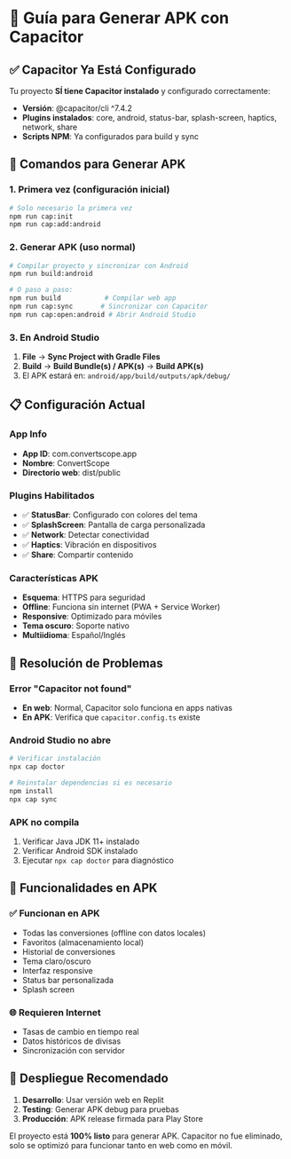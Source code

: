 # 📱 Guía para Generar APK con Capacitor

## ✅ Capacitor Ya Está Configurado

Tu proyecto **SÍ tiene Capacitor instalado** y configurado correctamente:

- **Versión**: @capacitor/cli ^7.4.2
- **Plugins instalados**: core, android, status-bar, splash-screen, haptics, network, share
- **Scripts NPM**: Ya configurados para build y sync

## 🚀 Comandos para Generar APK

### 1. Primera vez (configuración inicial)
```bash
# Solo necesario la primera vez
npm run cap:init
npm run cap:add:android
```

### 2. Generar APK (uso normal)
```bash
# Compilar proyecto y sincronizar con Android
npm run build:android

# O paso a paso:
npm run build           # Compilar web app
npm run cap:sync       # Sincronizar con Capacitor  
npm run cap:open:android # Abrir Android Studio
```

### 3. En Android Studio
1. **File** → **Sync Project with Gradle Files**
2. **Build** → **Build Bundle(s) / APK(s)** → **Build APK(s)**
3. El APK estará en: `android/app/build/outputs/apk/debug/`

## 📋 Configuración Actual

### App Info
- **App ID**: com.convertscope.app
- **Nombre**: ConvertScope
- **Directorio web**: dist/public

### Plugins Habilitados
- ✅ **StatusBar**: Configurado con colores del tema
- ✅ **SplashScreen**: Pantalla de carga personalizada
- ✅ **Network**: Detectar conectividad
- ✅ **Haptics**: Vibración en dispositivos
- ✅ **Share**: Compartir contenido

### Características APK
- **Esquema**: HTTPS para seguridad
- **Offline**: Funciona sin internet (PWA + Service Worker)
- **Responsive**: Optimizado para móviles
- **Tema oscuro**: Soporte nativo
- **Multiidioma**: Español/Inglés

## 🔧 Resolución de Problemas

### Error "Capacitor not found"
- **En web**: Normal, Capacitor solo funciona en apps nativas
- **En APK**: Verifica que `capacitor.config.ts` existe

### Android Studio no abre
```bash
# Verificar instalación
npx cap doctor

# Reinstalar dependencias si es necesario
npm install
npx cap sync
```

### APK no compila
1. Verificar Java JDK 11+ instalado
2. Verificar Android SDK instalado
3. Ejecutar `npx cap doctor` para diagnóstico

## 📱 Funcionalidades en APK

### ✅ Funcionan en APK
- Todas las conversiones (offline con datos locales)
- Favoritos (almacenamiento local)
- Historial de conversiones
- Tema claro/oscuro
- Interfaz responsive
- Status bar personalizada
- Splash screen

### 🌐 Requieren Internet
- Tasas de cambio en tiempo real
- Datos históricos de divisas
- Sincronización con servidor

## 🚀 Despliegue Recomendado

1. **Desarrollo**: Usar versión web en Replit
2. **Testing**: Generar APK debug para pruebas
3. **Producción**: APK release firmada para Play Store

El proyecto está **100% listo** para generar APK. Capacitor no fue eliminado, solo se optimizó para funcionar tanto en web como en móvil.